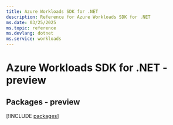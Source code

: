 ```yaml
---
title: Azure Workloads SDK for .NET
description: Reference for Azure Workloads SDK for .NET
ms.date: 03/25/2025
ms.topic: reference
ms.devlang: dotnet
ms.service: workloads
---
```

# Azure Workloads SDK for .NET - preview
## Packages - preview
[!INCLUDE [packages](workloads-index.md)]
